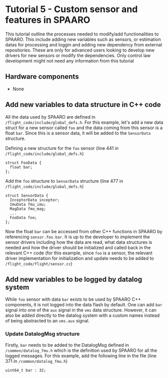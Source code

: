# Tutorial 5 - Custom sensor and features in SPAARO

This tutorial outline the processes needed to modify/add functionalities to SPAARO. This include adding new variables such as sensors, or estimation datas for processing and loggin and adding new dependency from external repositories. These are only for advanced users looking to develop new drivers for new sensors or modify the dependencies. Only control law development might not need any information from this tutorial

## Hardware components

* None

## Add new variables to data structure in C++ code

All the data used by SPAARO are defined in ```/flight_code/include/global_defs.h```. For this example, let's add a new data struct for a new sensor called ```foo``` and the data coming from this sensor is a float ```bar```. Since this is a sensor data, it will be added to the ```SensorData``` structure. 

Defining a new structure for the ```foo``` sensor (line 441 in ```/flight_code/include/global_defs.h```)
```
struct FooData {
  float bar;
};
```

Add the ```foo``` structure to ```SensorData``` structure (line 477 in ```/flight_code/include/global_defs.h```)
```
struct SensorData {
  InceptorData inceptor;
  ImuData fmu_imu;
  MagData fmu_mag;
  ...
  FooData foo;
};
```

Now the float ```bar``` can be accessed from other C++ functions in SPAARO by referencing ```sensor.foo.bar```. It is up to the developer to implement the sensor drivers including how the data are read, what data structures is needed and how the driver should be initialized and called back in the relevant C++ code (for this example, since ```foo``` is a sensor, the relevant driver implementation for initialization and update needs to be added to ```/flight_code/flight/sensor.cc```)

## Add new variables to be logged by datalog system

While ```foo``` sensor with data ```bar``` exists to be used by SPAARO C++ components, it is not logged into the data flash by default. One can add ```bar``` signal into one of the ```aux``` signal in the ```vms``` data structure. However, it can also be added directly to the datalog system with a custom names instead of being abstracted to an ```vms.aux``` signal. 

### Update DatalogMsg structure

Firstly, ```bar``` needs to be added to the DatalogMsg defined in ```/common/datalog_fmu.h``` which is the definition used by SPAARO for all the logged messages. For this example, add the following line in the file (line 371 in ```/common/datalog_fmu.h```)
```
uint64_t bar : 32;
```